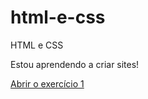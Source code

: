 # html-e-css
 HTML e CSS

 Estou aprendendo a criar sites!

<a href="https://marlondarocha.github.io/html-e-css/exercicios/ex001/index.html" target="_blank">Abrir o exercício 1</a>